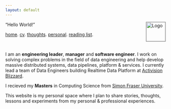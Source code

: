 ```yaml
---
layout: default
---
```

<div>
  <a href="#">
    <img src="{{site.logo | relative_url}}"  width='60' height='60' alt="Logo" align="right" style="border:1px solid gray;"/>
  </a>
  <q>Hello World!</q>
</div>

[home](./). [cv](./). [thoughts](./). [personal](./). [reading list](./). <br/>


<p>&nbsp;</p>

I am an **engineering leader**, **manager** and **software engineer**. I work on solving complex problems in the field of data engineering and help develop massive distributed systems, data pipelines, platform & services. I currently lead a team of Data Engineers building Realtime Data Platform at <a href="https://www.activisionblizzard.com">Activision Blizzard</a>.

I recieved my **Masters** in Computing Science from <a href="https://www.sfu.ca/">Simon Fraser University</a>. 

This website is my personal space where I plan to share stories, thoughts, lessons and experiments from my personal & professional experiences.
